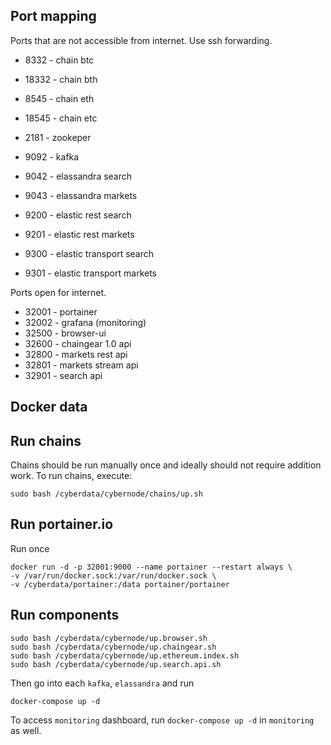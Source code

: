 ## Port mapping

Ports that are not accessible from internet. Use ssh forwarding.

* 8332 - chain btc
* 18332 - chain bth
* 8545 - chain eth
* 18545 - chain etc


* 2181 - zookeper
* 9092 - kafka
* 9042 - elassandra search
* 9043 - elassandra markets
* 9200 - elastic rest search
* 9201 - elastic rest markets
* 9300 - elastic transport search
* 9301 - elastic transport markets


Ports open for internet.

* 32001 - portainer
* 32002 - grafana (monitoring)
* 32500 - browser-ui
* 32600 - chaingear 1.0 api
* 32800 - markets rest api
* 32801 - markets stream api
* 32901 - search api


## Docker data


## Run chains
Chains should be run manually once and ideally should not require addition work. To run chains, execute:
```
sudo bash /cyberdata/cybernode/chains/up.sh
```

## Run portainer.io
Run once
```
docker run -d -p 32001:9000 --name portainer --restart always \
-v /var/run/docker.sock:/var/run/docker.sock \
-v /cyberdata/portainer:/data portainer/portainer
```

## Run components

```
sudo bash /cyberdata/cybernode/up.browser.sh
sudo bash /cyberdata/cybernode/up.chaingear.sh
sudo bash /cyberdata/cybernode/up.ethereum.index.sh
sudo bash /cyberdata/cybernode/up.search.api.sh
```
Then go into each `kafka`, `elassandra` and run
```
docker-compose up -d
```

To access `monitoring` dashboard, run `docker-compose up -d`
in `monitoring` as well.
